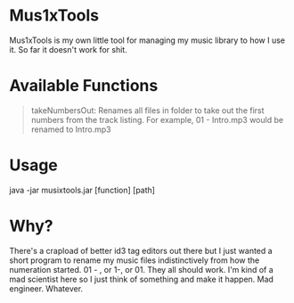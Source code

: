 # Mus1xTools
Mus1xTools is my own little tool for managing my music library to how I use it. So far it doesn't work for shit.

# Available Functions
> takeNumbersOut: Renames all files in folder to take out the first numbers from the track listing.
> For example, 01 - Intro.mp3 would be renamed to Intro.mp3

# Usage
java -jar musixtools.jar [function] [path]

# Why?
There's a crapload of better id3 tag editors out there but I just wanted a short program to rename my music files indistinctively from how the numeration started. 01 - , or 1-, or 01. They all should work.
I'm kind of a mad scientist here so I just think of something and make it happen. Mad engineer. Whatever.
